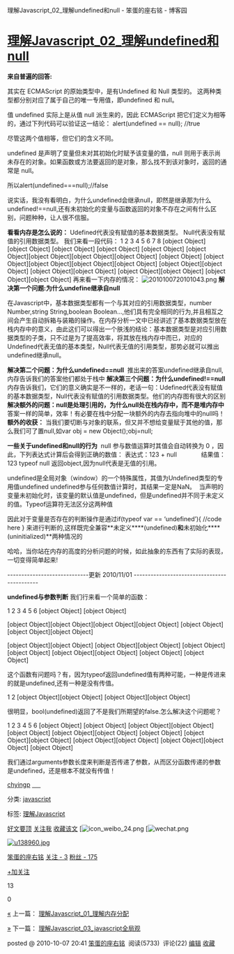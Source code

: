 理解Javascript_02_理解undefined和null - 笨蛋的座右铭 - 博客园

# [理解Javascript_02_理解undefined和null](https://www.cnblogs.com/fool/archive/2010/10/07/1845253.html)

**来自普遍的回答:**

其实在 ECMAScript 的原始类型中，是有Undefined 和 Null 类型的。 这两种类型都分别对应了属于自己的唯一专用值，即undefined 和 null。

值 undefined 实际上是从值 null 派生来的，因此 ECMAScript 把它们定义为相等的，通过下列代码可以验证这一结论：
alert(undefined == null); //true

尽管这两个值相等，但它们的含义不同。

undefined 是声明了变量但未对其初始化时赋予该变量的值，null 则用于表示尚未存在的对象。如果函数或方法要返回的是对象，那么找不到该对象时，返回的通常是 null。

所以alert(undefined===null);//false

说实话，我没有看明白，为什么undefined会继承null，即然是继承那为什么undefined!==null,还有未初始化的变量与函数返回的对象不存在之间有什么区别，问题种种，让人很不信服。

**看看内存是怎么说的：**
Udefined代表没有赋值的基本数据类型。
Null代表没有赋值的引用数据类型。
我们来看一段代码：
1
2
3
4
5
6
7
8
[object Object]  [object Object]
[object Object]  [object Object]
[object Object]  [object Object][object Object][object Object][object Object]
[object Object]  [object Object][object Object][object Object][object Object]
[object Object][object Object]
[object Object][object Object]
[object Object][object Object]
[object Object][object Object]
再来看一下内存的情况：
![2010100720101043.png](https://gitee.com/hjb2722404/tuchuang/raw/master/img/20201231120432.png)
**解决第一个问题:为什么undefine继承自null**

在Javascript中，基本数据类型都有一个与其对应的引用数据类型，number Number,string String,boolean Boolean...,他们具有完全相同的行为,并且相互之间会产生自动拆箱与装箱的操作。在内存分析一文中已经讲述了基本数据类型放在栈内存中的意义，由此这们可以得出一个肤浅的结论：基本数据类型是对应引用数据类型的子类，只不过是为了提高效率，将其放在栈内存中而已，对应的Undefined代表无值的基本类型，Null代表无值的引用类型，那势必就可以推出undefined继承null。

**解决第二个问题：为什么undefined==null**
 推出来的答案undefined继承自null,内存告诉我们的答案他们都处于栈中
**解决第三个问题：为什么undefined!==null**
内存告诉我们，它们的意义确实是不一样的，老话一句：Udefined代表没有赋值的基本数据类型，Null代表没有赋值的引用数据类型。他们的内存图有很大的区别
**解决额外的问题：null是处理引用的，为什么null处在栈内存中，而不是堆内存中**
答案一样的简单，效率！有必要在栈中分配一块额外的内存去指向堆中的null吗！
**额外的收获：**
当我们要切断与对象的联系，但又并不想给变量赋于其他的值，那么我们可了置null,如var obj = new Object();obj=null;

**一些关于undefined和null的行为**
 null 参与数值运算时其值会自动转换为 0 ，因此，下列表达式计算后会得到正确的数值：
表达式：123 + null　　　　结果值：123
typeof null 返回object,因为null代表是无值的引用。

undefined是全局对象（window）的一个特殊属性，其值为Undefined类型的专用值undefined
undefined参与任何数值计算时，其结果一定是NaN。
 当声明的变量未初始化时，该变量的默认值是undefined，但是undefined并不同于未定义的值。Typeof运算符无法区分这两种值

因此对于变量是否存在的判断操作是通过if(typeof var == ‘undefined’){ //code here } 来进行判断的,这样既完全兼容**未定义****(undefined)**和**未初始化****(uninitialized)**两种情况的

哈哈，当你站在内存的高度的分析问题的时候，如此抽象的东西有了实际的表现，一切变得简单起来!

-----------------------------更新 2010/11/01 --------------------------------------------

**undefined与参数判断**
我们行来看一个简单的函数：

1
2
3
4
5
6
[object Object]  [object Object]

[object Object][object Object][object Object][object Object]  [object Object][object Object][object Object]

[object Object][object Object]  [object Object][object Object]
[object Object][object Object]
[object Object][object Object]  [object Object]
[object Object]

这个函数有问题吗？有，因为typeof返回undefined值有两种可能，一种是传进来的就是undefined,还有一种是没有传值。

1
2
[object Object][object Object]
[object Object][object Object]

很明显，bool(undefined)返回了不是我们所期望的false.怎么解决这个问题呢？

1
2
3
4
5
6
[object Object]  [object Object]
[object Object][object Object][object Object]
[object Object][object Object]  [object Object]
[object Object][object Object]
[object Object][object Object]  [object Object][object Object]
[object Object]

我们通过arguments参数长度来判断是否传递了参数，从而区分函数传递的参数是undefined，还是根本不就没有传值！

[chyingp](http://www.cnblogs.com/chyingp/) [     ](http://space.cnblogs.com/msg/send/chyingp)

分类: [javascript](https://www.cnblogs.com/fool/category/264215.html)

标签: [理解Javascript](https://www.cnblogs.com/fool/tag/%E7%90%86%E8%A7%A3Javascript/)

 [好文要顶](理解Javascript_02_理解undefined和null%20-%20笨蛋的座右铭%20-%20博客园.md#)  [关注我](理解Javascript_02_理解undefined和null%20-%20笨蛋的座右铭%20-%20博客园.md#)  [收藏该文](理解Javascript_02_理解undefined和null%20-%20笨蛋的座右铭%20-%20博客园.md#)  [![icon_weibo_24.png](理解Javascript_02_理解undefined和null%20-%20笨蛋的座右铭%20-%20博客园.md#)  [![wechat.png](理解Javascript_02_理解undefined和null%20-%20笨蛋的座右铭%20-%20博客园.md#)

 [![u138960.jpg](../_resources/2d8d26fec0f219c4f97382556221c3af.jpg)](https://home.cnblogs.com/u/fool/)

 [笨蛋的座右铭](https://home.cnblogs.com/u/fool/)
 [关注 - 3](https://home.cnblogs.com/u/fool/followees/)
 [粉丝 - 175](https://home.cnblogs.com/u/fool/followers/)

 [+加关注](理解Javascript_02_理解undefined和null%20-%20笨蛋的座右铭%20-%20博客园.md#)

 13

 0

 [«](https://www.cnblogs.com/fool/archive/2010/10/07/1845226.html) 上一篇： [理解Javascript_01_理解内存分配](https://www.cnblogs.com/fool/archive/2010/10/07/1845226.html)

 [»](https://www.cnblogs.com/fool/archive/2010/10/08/1846078.html) 下一篇： [理解Javascript_03_javascript全局观](https://www.cnblogs.com/fool/archive/2010/10/08/1846078.html)

posted @ 2010-10-07 20:41 [笨蛋的座右铭](https://www.cnblogs.com/fool/)  阅读(5733)  评论(22) [编辑](https://i.cnblogs.com/EditPosts.aspx?postid=1845253) [收藏](理解Javascript_02_理解undefined和null%20-%20笨蛋的座右铭%20-%20博客园.md#)